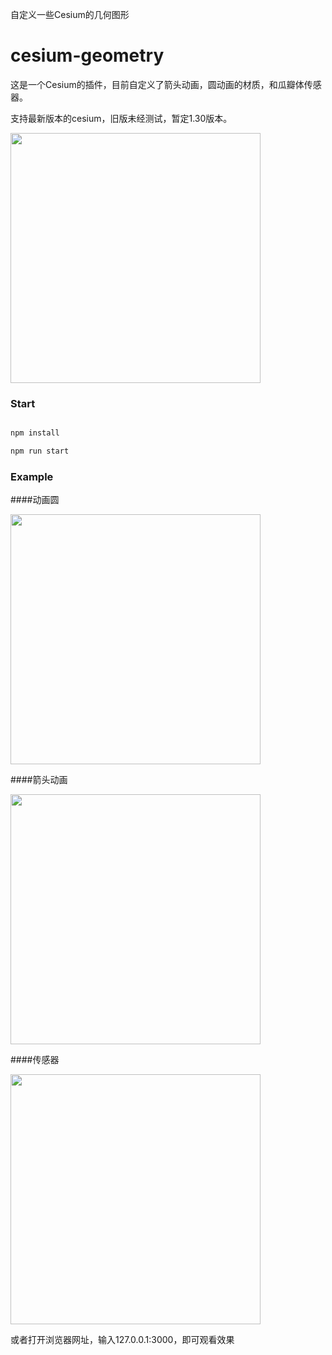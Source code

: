 自定义一些Cesium的几何图形

# cesium-geometry

这是一个Cesium的插件，目前自定义了箭头动画，圆动画的材质，和瓜瓣体传感器。

支持最新版本的cesium，旧版未经测试，暂定1.30版本。

<img width="400" src="https://github.com/1617301803/cesium-geometry/blob/master/Resource/elliposid.gif"/>

### Start

``` bash

npm install

npm run start

```

### Example

####动画圆

<img width="400" src="https://github.com/1617301803/cesium-geometry/blob/master/Resource/elliposid.gif"/>

####箭头动画

<img width="400" src="https://github.com/1617301803/cesium-geometry/blob/master/Resource/polylineArrow.gif"/>

####传感器

<img width="400" src="https://github.com/1617301803/cesium-geometry/blob/master/Resource/sensor.gif"/>

或者打开浏览器网址，输入127.0.0.1:3000，即可观看效果